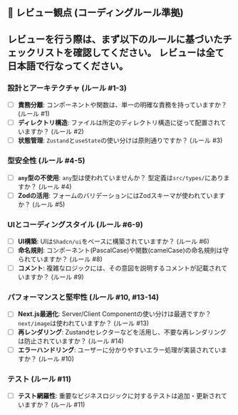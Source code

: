 ## 👀 レビュー観点 (コーディングルール準拠)
**レビューを行う際は、まず以下のルールに基づいたチェックリストを確認してください。**
**レビューは全て日本語で行なってください。**
---

### **設計とアーキテクチャ (ルール #1-3)**
- [ ] **責務分離**: コンポーネントや関数は、単一の明確な責務を持っていますか？ (ルール #1)
- [ ] **ディレクトリ構造**: ファイルは所定のディレクトリ構造に従って配置されていますか？ (ルール #2)
- [ ] **状態管理**: `Zustand`と`useState`の使い分けは原則通りですか？ (ルール #3)

### **型安全性 (ルール #4-5)**
- [ ] **`any`型の不使用**: `any`型は使われていませんか？ 型定義は`src/types/`にありますか？ (ルール #4)
- [ ] **Zodの活用**: フォームのバリデーションにはZodスキーマが使われていますか？ (ルール #5)

### **UIとコーディングスタイル (ルール #6-9)**
- [ ] **UI構築**: UIは`Shadcn/ui`をベースに構築されていますか？ (ルール #6)
- [ ] **命名規則**: コンポーネント(PascalCase)や関数(camelCase)の命名規則は守られていますか？ (ルール #8)
- [ ] **コメント**: 複雑なロジックには、その意図を説明するコメントが記載されていますか？ (ルール #9)

### **パフォーマンスと堅牢性 (ルール #10, #13-14)**
- [ ] **Next.js最適化**: Server/Client Componentの使い分けは最適ですか？ `next/image`は使われていますか？ (ルール #13)
- [ ] **再レンダリング**: Zustandセレクターなどを活用し、不要な再レンダリングは防止されていますか？ (ルール #14)
- [ ] **エラーハンドリング**: ユーザーに分かりやすいエラー処理が実装されていますか？ (ルール #10)

### **テスト (ルール #11)**
- [ ] **テスト網羅性**: 重要なビジネスロジックに対するテストは追加・更新されていますか？ (ルール #11)
